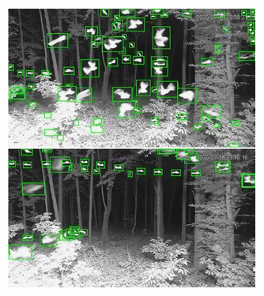 ![20200718-223840-230845](in/20200718/20200718-223840-230845_0_.jpg)
![20200718-230850-233855](in/20200718/20200718-230850-233855_0_.jpg)

